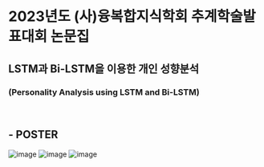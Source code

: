 # 2023년도 (사)융복합지식학회 추계학술발표대회 논문집
## LSTM과 Bi-LSTM을 이용한 개인 성향분석 
###  (Personality Analysis using LSTM and Bi-LSTM) 

</br>

## - POSTER
![image](https://github.com/Hayeonggg/MBTI-Analysis-project/assets/90309728/90106d58-da09-4f2a-91a8-f7af2f84e422) ![image](https://github.com/Hayeonggg/MBTI-Analysis-project/assets/90309728/63fa51e3-1fd6-4b7b-adaa-fd2f14d7ecc4) ![image](https://github.com/Hayeonggg/MBTI-Analysis-project/assets/90309728/4fcbb4ab-5a11-4a53-bc5d-3bb102e7bca8)

